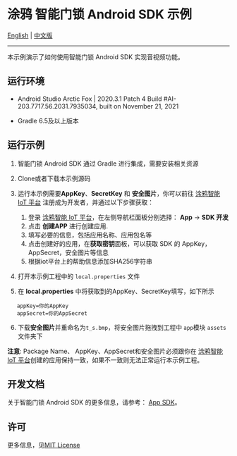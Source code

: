 # 涂鸦 智能门锁 Android SDK 示例

 [English](README.md) | [中文版](README_CN.md)

---

本示例演示了如何使用智能门锁 Android SDK 实现音视频功能。

## 运行环境

- Android Studio Arctic Fox | 2020.3.1 Patch 4
  Build #AI-203.7717.56.2031.7935034, built on November 21, 2021

- Gradle 6.5及以上版本

## 运行示例

1. 智能门锁 Android SDK 通过 Gradle 进行集成，需要安装相关资源

2. Clone或者下载本示例源码

3. 运行本示例需要**AppKey**、**SecretKey** 和 **安全图片**，你可以前往 [涂鸦智能 IoT 平台](https://developer.tuya.com/cn/) 注册成为开发者，并通过以下步骤获取：

   1. 登录 [涂鸦智能 IoT 平台](https://iot.tuya.com/)，在左侧导航栏面板分别选择： **App** -> **SDK 开发**
   2. 点击 **创建APP** 进行创建应用.
   3. 填写必要的信息，包括应用名称、应用包名等
   4. 点击创建好的应用，在**获取密钥**面板，可以获取 SDK 的 AppKey，AppSecret，安全图片等信息
   5. 根据iot平台上的帮助信息添加SHA256字符串

4. 打开本示例工程中的 `local.properties`  文件

5. 在 **local.properties** 中将获取到的AppKey、SecretKey填写，如下所示

```
   appKey=你的AppKey
   appSecret=你的AppSecret
```

6. 下载**安全图片**并重命名为`t_s.bmp`，将安全图片拖拽到工程中 `app`模块 `assets` 文件夹下

**注意**: Package Name、 AppKey、AppSecret和安全图片必须跟你在 [涂鸦智能 IoT 平台](https://iot.tuya.com/)创建的应用保持一致，如果不一致则无法正常运行本示例工程。

## 开发文档

关于智能门锁 Android SDK 的更多信息，请参考： [App SDK](https://developer.tuya.com/cn/docs/app-development/smartlock?id=Ka6o1ib18780b)。

## 许可

更多信息，见[MIT License](LICENSE)